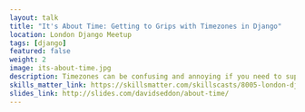 ```yaml
---
layout: talk
title: "It's About Time: Getting to Grips with Timezones in Django"
location: London Django Meetup
tags: [django]
featured: false
weight: 2
image: its-about-time.jpg
description: Timezones can be confusing and annoying if you need to support them in a project. This talk runs through the tools Django provides for working with them.
skills_matter_link: https://skillsmatter.com/skillscasts/8005-london-django-april-meetup
slides_link: http://slides.com/davidseddon/about-time/
---
```

